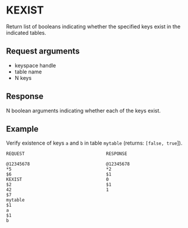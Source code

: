 
KEXIST
======
Return list of booleans indicating whether the specified keys exist in the
indicated tables.


Request arguments
-----------------

* keyspace handle
* table name
* N keys

Response
--------
N boolean arguments indicating whether each of the keys exist.

Example
-------

Verify existence of keys `a` and `b` in table `mytable`
(returns: `[false, true`]).

    REQUEST                               RESPONSE
     
    @12345678                             @12345678    
    *5                                    *2    
    $6                                    $1    
    KEXIST                                0    
    $2                                    $1    
    42                                    1    
    $7                                    
    mytable                               
    $1    
    a    
    $1                                    
    b    

